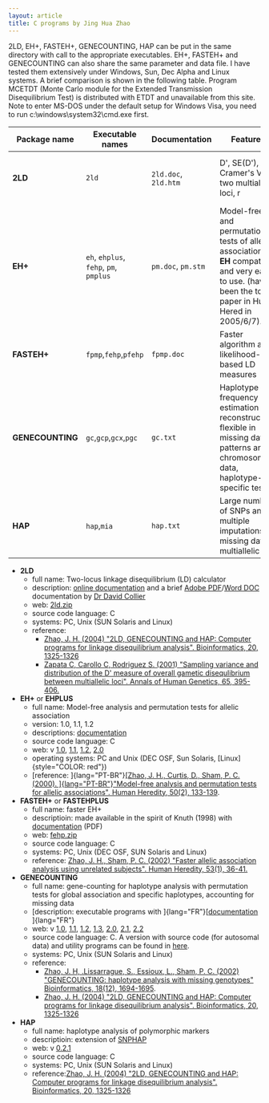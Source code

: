 ```yaml
---
layout: article
title: C programs by Jing Hua Zhao
---
```


2LD, EH+, FASTEH+, GENECOUNTING, HAP can be put in the same directory
with call to the appropriate executables. EH+, FASTEH+ and GENECOUNTING
can also share the same parameter and data file. I have tested them
extensively under Windows, Sun, Dec Alpha and Linux systems. A brief
comparison is shown in the following table. Program MCETDT (Monte Carlo
module for the Extended Transmission Disequilibrium Test) is distributed
with ETDT and unavailable from this site. Note to enter MS-DOS under the
default setup for Windows Visa, you need to run
c:\\windows\\system32\\cmd.exe first.

Package name | Executable names| Documentation | Features | Limitations
-------------|-----------------|---------------|----------|------------
**2LD**| `2ld` | `2ld.doc`, `2ld.htm` |  D', SE(D'), Cramer's V for two multiallelic loci, r | Requires **LDSHELL** for many markers, does not show D' in graphics
**EH+** | `eh`, `ehplus`, `fehp`, `pm`, `pmplus` | `pm.doc`, `pm.stm` |  Model-free and permutation tests of allelic association. **EH** compatible and very easy to use. (having been the top paper in Hum Hered in 2005/6/7). | Slower than **FASTEH+** and **GENECOUNTING** but call **FASTEH+** for permutation tests from version 1.2
**FASTEH+** | `fpmp`,`fehp`,`pfehp` | `fpmp.doc` | Faster algorithm and likelihood-based LD measures | Does not handle missing data, less statistics than **EH+**
**GENECOUNTING**  | `gc`,`gcp`,`gcx`,`pgc` | `gc.txt` | Haplotype frequency estimation and reconstruction, flexible in missing data patterns and X chromosome data, haplotype-specific tests | Limited to about 15 SNPs and slow with multiple multiallelic loci with missing data
**HAP** |  `hap`,`mia` | `hap.txt` | Large number of SNPs and multiple imputations, missing data, multiallelic loci | Possibly sub-optimal solution

-   **2LD**
    -   full name: Two-locus linkage disequilibrium (LD) calculator
    -   description: [online documentation](software/2ld.htm) and a
        brief [Adobe PDF](software/2ld.pdf)/[Word DOC](software/2ld.doc)
        documentation by [Dr David
        Collier](http://www.iop.kcl.ac.uk/staff/profile/?go=10610)
    -   web: [2ld.zip](software/2ld.zip)
    -   source code language: C
    -   systems: PC, Unix (SUN Solaris and Linux)
    -   reference:
        -   [Zhao, J. H. (2004) \"2LD, GENECOUNTING and HAP: Computer
            programs for linkage disequilibrium analysis\".
            Bioinformatics, 20, 1325-1326](paper/bi04.pdf)
        -   [Zapata C, Carollo C, Rodriguez S. (2001) \"Sampling
            variance and distribution of the D\' measure of overall
            gametic disequlibrium between multiallelic loci\". Annals of
            Human Genetics, 65, 395-406.](paper/zapata01.pdf)
-   **EH+** or **EHPLUS**
    -   full name: Model-free analysis and permutation tests for allelic
        association
    -   version: 1.0, 1.1, 1.2
    -   descriptions: [documentation](software/pm.htm)
    -   source code language: C
    -   web: v [1.0](software/pm10.zip), [1.1](software/pm11.zip),
        [1.2](software/pm12.zip), [2.0](software/pm20.zip)
    -   operating systems: PC and Unix (DEC OSF, Sun Solaris,
        [Linux]{style="COLOR: red"})
    -   [reference: ]{lang="PT-BR"}[[Zhao, J. H., Curtis, D., Sham, P.
        C. (2000). ]{lang="PT-BR"}\"Model-free analysis and permutation
        tests for allelic associations\". Human Heredity, 50(2),
        133-139](paper/hh00.pdf).
-   **FASTEH+** or **FASTEHPLUS**
    -   full name: faster EH+
    -   descriptioin: made available in the spirit of Knuth (1998) with
        [documentation](software/fpmp.pdf) (PDF)
    -   web: [fehp.zip](software/fehp.zip)
    -   source code language: C
    -   systems: PC, Unix (DEC OSF, SUN Solaris and Linux)
    -   reference: [Zhao, J. H., Sham, P. C. (2002) \"Faster allelic
        association analysis using unrelated subjects\". Human Heredity,
        53(1), 36-41.](paper/hh02.pdf)
-   **GENECOUNTING**
    -   full name: gene-counting for haplotype analysis with permutation
        tests for global association and specific haplotypes, accounting
        for missing data
    -   [description: executable programs with
        ]{lang="FR"}[[documentation](software/gc.pdf) ]{lang="FR"}
    -   web: v [1.0](software/gc.zip), [1.1](software/gc11.zip),
        [1.2](software/gc12.zip), [1.3](software/gc13.zip),
        [2.0](software/gc20.zip), [2.1](software/gc21.zip),
        [2.2](software/gc22.zip)
    -   source code language: C. A version with source code (for
        autosomal data) and utility programs can be found in
        [here](http://www.mds.qmul.ac.uk/statgen/dcurtis/software.html).
    -   systems: PC, Unix (SUN Solaris and Linux)
    -   reference:
        -   [Zhao, J. H, .Lissarrague, S., Essioux, L., Sham, P.
            C. (2002) \"GENECOUNTING: haplotype analysis with missing
            genotypes\" Bioinformatics, 18(12),
            1694-1695](paper/bi02.pdf).
        -   [Zhao, J. H. (2004) \"2LD, GENECOUNTING and HAP: Computer
            programs for linkage disequilibrium analysis\".
            Bioinformatics, 20, 1325-1326](paper/bi04.pdf)
-   **HAP**
    -   full name: haplotype analysis of polymorphic markers
    -   descriptioin: extension of
        [SNPHAP](http://www-gene.cimr.cam.ac.uk/clayton/software/snphap.txt)
    -   web: v [0.2.1](software/hap.zip)
    -   source code language: C
    -   systems: PC, Unix (SUN Solaris and Linux)
    -   reference:[Zhao, J. H. (2004) \"2LD, GENECOUNTING and HAP:
        Computer programs for linkage disequilibrium analysis\".
        Bioinformatics, 20, 1325-1326](paper/bi04.pdf)

